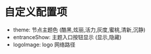 # 自定义配置项

- theme: 节点主题色 (酷黑,炫丽,活力,灰度,蜜桃,清新,沉静)
- entranceShow: 主题入口按钮显示 (显示,隐藏)
- logoImage: logo 网络路径
